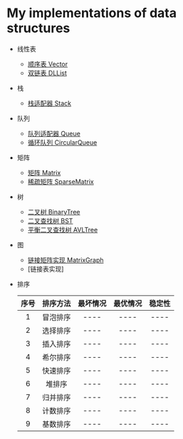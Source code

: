 # My implementations of data structures

* 线性表
  * [顺序表 Vector](https://github.com/faxinwang/DataStructure/blob/master/cpp/Vector)
  * [双链表 DLList](https://github.com/faxinwang/DataStructure/blob/master/cpp/List)

* 栈
  * [栈适配器 Stack](https://github.com/faxinwang/DataStructure/blob/master/cpp/Stack)

* 队列
  * [队列适配器 Queue](https://github.com/faxinwang/DataStructure/blob/master/cpp/Queue)
  * [循环队列 CircularQueue](https://github.com/faxinwang/DataStructure/blob/master/cpp/Queue)

* 矩阵
  * [矩阵 Matrix](https://github.com/faxinwang/DataStructure/blob/master/cpp/Matrixs)
  * [稀疏矩阵 SparseMatrix](https://github.com/faxinwang/DataStructure/blob/master/cpp/Matrixs)

* 树
  * [二叉树 BinaryTree](https://github.com/faxinwang/DataStructure/blob/master/cpp/Tree/BinaryTree)
  * [二叉查找树 BST](https://github.com/faxinwang/DataStructure/blob/master/cpp/Tree/BST)
  * [平衡二叉查找树 AVLTree](https://github.com/faxinwang/DataStructure/tree/master/cpp/Tree/AVLTree)

* 图
  * [链接矩阵实现 MatrixGraph](https://github.com/faxinwang/DataStructure/blob/master/cpp/Graph)
  * [链接表实现]

* 排序

  |序号|排序方法|最坏情况|最优情况|稳定性|
  |:--:|:-----:|:-----:|:-----:|:-----:|
  |1|冒泡排序|----|----|----|
  |2|选择排序|----|----|----|
  |3|插入排序|----|----|----|
  |4|希尔排序|----|----|----|
  |5|快速排序|----|----|----|
  |6|堆排序  |----|----|----|
  |7|归并排序|----|----|----|
  |8|计数排序|----|----|----|
  |9|基数排序|----|----|----|